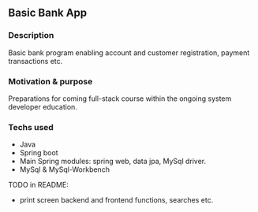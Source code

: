## Basic Bank App 

### Description
Basic bank program enabling account and customer registration, payment transactions etc. 

### Motivation & purpose
Preparations for coming full-stack course within the ongoing system developer education.

### Techs used
- Java
- Spring boot
- Main Spring modules: spring web, data jpa, MySql driver. 
- MySql & MySql-Workbench

TODO in README:
- print screen backend and frontend functions, searches etc.
